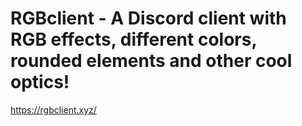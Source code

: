 # RGBclient - A Discord client with RGB effects, different colors, rounded elements and other cool optics!
https://rgbclient.xyz/
